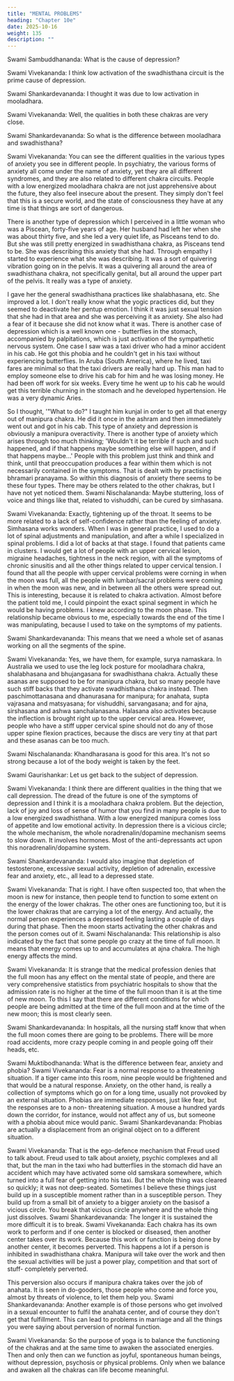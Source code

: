```yaml
---
title: "MENTAL PROBLEMS"
heading: "Chapter 10e"
date: 2025-10-16
weight: 135
description: ""
---
```



Swami Sambuddhananda: What is the cause of depression?

Swami Vivekananda: I think low activation of the swadhisthana circuit is the prime
cause of depression.

Swami Shankardevananda: I thought it was due to low activation in mooladhara.

Swami Vivekananda: Well, the qualities in both these chakras are very close.

Swami Shankardevananda: So what is the difference between mooladhara and
swadhisthana?

Swami Vivekananda: You can see the different qualities in the various types of
anxiety you see in different people. In psychiatry, the various forms of anxiety all come
under the name of anxiety, yet they are all different syndromes, and they are also related
to different chakra circuits. People with a low energized mooladhara chakra are not just
apprehensive about the future, they also feel insecure about the present. They simply
don't feel that this is a secure world, and the state of consciousness they have at any time
is that things are sort of dangerous.

There is another type of depression which I perceived in a little woman who was a
Piscean, forty-five years of age. Her husband had left her when she was about thirty five,
and she led a very quiet life, as Pisceans tend to do. But she was still pretty energized in
swadhisthana chakra, as Pisceans tend to be. She was describing this anxiety that she had.
Through empathy I started to experience what she was describing. It was a sort of
quivering vibration going on in the pelvis. It was a quivering all around the area of
swadhisthana chakra, not specifically genital, but all around the upper part of the pelvis.
It really was a type of anxiety.

I gave her the general swadhisthana practices like shalabhasana, etc. She improved a
lot. I don't really know what the yogic practices did, but they seemed to deactivate her
pentup emotion. I think it was just sexual tension that she had in that area and she was
perceiving it as anxiety. She also had a fear of it because she did not know what it was.
There is another case of depression which is a well known one - butterflies in the
stomach, accompanied by palpitations, which is just activation of the sympathetic
nervous system. One case I saw was a taxi driver who had a minor accident in his cab. He
got this phobia and he couldn't get in his taxi without experiencing butterflies. In Aruba
(South America), where he lived, taxi fares are minimal so that the taxi drivers are really
hard up. This man had to employ someone else to drive his cab for him and he was losing
money. He had been off work for six weeks. Every time he went up to his cab he would
get this terrible churning in the stomach and he developed hypertension. He was a very
dynamic Aries.

So I thought, '"What to do?" I taught him kunjal in order to get all that energy out of
manipura chakra. He did it once in the ashram and then immediately went out and got in
his cab. This type of anxiety and depression is obviously a manipura overactivity.
There is another type of anxiety which arises through too much thinking; 'Wouldn't it
be terrible if such and such happened, and if that happens maybe something else will
happen, and if that happens maybe...' People with this problem just think and think and
think, until that preoccupation produces a fear within them which is not necessarily
contained in the symptoms. That is dealt with by practising bhramari pranayama. So
within this diagnosis of anxiety there seems to be these four types. There may be others
related to the other chakras, but I have not yet noticed them.
Swami Nischalananda: Maybe stuttering, loss of voice and things like that, related to
vishuddhi, can be cured by simhasana.

Swami Vivekananda: Exactly, tightening up of the throat. It seems to be more related
to a lack of self-confidence rather than the feeling of anxiety. Simhasana works wonders.
When I was in general practice, I used to do a lot of spinal adjustments and
manipulation, and after a while I specialized in spinal problems. I did a lot of backs at
that stage. I found that patients came in clusters. I would get a lot of people with an upper
cervical lesion, migraine headaches, tightness in the neck region, with all the symptoms
of chronic sinusitis and all the other things related to upper cervical tension. I found that
all the people with upper cervical problems were corning in when the moon was full, all
the people with lumbar/sacral problems were coming in when the moon was new, and in
between all the others were spread out. This is interesting, because it is related to chakra
activation. Almost before the patient told me, I could pinpoint the exact spinal segment in
which he would be having problems. I knew according to the moon phase. This
relationship became obvious to me, especially towards the end of the time I was
manipulating, because I used to take on the symptoms of my patients.

Swami Shankardevananda: This means that we need a whole set of asanas working
on all the segments of the spine.

Swami Vivekananda: Yes, we have them, for example, surya namaskara. In Australia
we used to use the leg lock posture for mooladhara chakra, shalabhasana and
bhujangasana for swadhisthana chakra. Actually these asanas are supposed to be for
manipura chakra, but so many people have such stiff backs that they activate
swadhisthana chakra instead. Then paschimottanasana and dhanurasana for manipura; for
anahata, supta vajrasana and matsyasana; for vishuddhi, sarvangasana; and for ajna,
sirshasana and ashwa sanchalanasana. Halasana also activates because the inflection is
brought right up to the upper cervical area. However, people who have a stiff upper
cervical spine should not do any of those upper spine flexion practices, because the discs
are very tiny at that part and these asanas can be too much.

Swami Nischalananda: Khandharasana is good for this area. It's not so strong because
a lot of the body weight is taken by the feet.

Swami Gaurishankar: Let us get back to the subject of depression.

Swami Vivekananda: I think there are different qualities in the thing that we call
depression. The dread of the future is one of the symptoms of depression and I think it is
a mooladhara chakra problem. But the dejection, lack of joy and loss of sense of humor
that you find in many people is due to a low energized swadhisthana. With a low
energized manipura comes loss of appetite and low emotional activity.
In depression there is a vicious circle; the whole mechanism, the whole
noradrenalin/dopamine mechanism seems to slow down. It involves hormones. Most of
the anti-depressants act upon this noradrenalin/dopamine system.

Swami Shankardevananda: I would also imagine that depletion of testosterone,
excessive sexual activity, depletion of adrenalin, excessive fear and anxiety, etc., all lead
to a depressed state.

Swami Vivekananda: That is right. I have often suspected too, that when the moon is
new for instance, then people tend to function to some extent on the energy of the lower
chakras. The other ones are functioning too, but it is the lower chakras that are carrying a
lot of the energy. And actually, the normal person experiences a depressed feeling lasting
a couple of days during that phase. Then the moon starts activating the other chakras and
the person comes out of it.
Swami Nischalananda: This relationship is also indicated by the fact that some people
go crazy at the time of full moon. It means that energy comes up to and accumulates at
ajna chakra. The high energy affects the mind.

Swami Vivekananda: It is strange that the medical profession denies that the full
moon has any effect on the mental state of people, and there are very comprehensive
statistics from psychiatric hospitals to show that the admission rate is no higher at the
time of the full moon than it is at the time of new moon. To this I say that there are
different conditions for which people are being admitted at the time of the full moon and
at the time of the new moon; this is most clearly seen.

Swami Shankardevananda: In hospitals, all the nursing staff know that when the full
moon comes there are going to be problems. There will be more road accidents, more
crazy people coming in and people going off their heads, etc.

Swami Muktibodhananda: What is the difference between fear, anxiety and phobia?
Swami Vivekananda: Fear is a normal response to a threatening situation. If a tiger
came into this room, nine people would be frightened and that would be a natural
response. Anxiety, on the other hand, is really a collection of symptoms which go on for
a long time, usually not provoked by an external situation.
Phobias are immediate responses, just like fear, but the responses are to a non-
threatening situation. A mouse a hundred yards down the corridor, for instance, would
not affect any of us, but someone with a phobia about mice would panic.
Swami Shankardevananda: Phobias are actually a displacement from an original
object on to a different situation.

Swami Vivekananda: That is the ego-defence mechanism that Freud used to talk
about. Freud used to talk about anxiety, psychic complexes and all that, but the man in
the taxi who had butterflies in the stomach did have an accident which may have
activated some old samskara somewhere, which turned into a full fear of getting into his
taxi. But the whole thing was cleared so quickly; it was not deep-seated. Sometimes I
believe these things just build up in a susceptible moment rather than in a susceptible
person. They build up from a small bit of anxiety to a bigger anxiety on the basisof a
vicious circle. You break that vicious circle anywhere and the whole thing just dissolves.
Swami Shankardevananda: The longer it is sustained the more difficult it is to break.
Swami Vivekananda: Each chakra has its own work to perform and if one center is
blocked or diseased, then another center takes over its work. Because this work or
function is being done by another center, it becomes perverted. This happens a lot if a
person is inhibited in swadhisthana chakra. Manipura will take over the work and then
the sexual activities will be just a power play, competition and that sort of stuff-
completely perverted.

This perversion also occurs if manipura chakra takes over the job of anahata. It is seen
in do-gooders, those people who come and force you, almost by threats of violence, to let
them help you.
Swami Shankardevananda: Another example is of those persons who get involved in
a sexual encounter to fulfil the anahata center, and of course they don't get that
fulfillment. This can lead to problems in marriage and all the things you were saying
about perversion of normal function.

Swami Vivekananda: So the purpose of yoga is to balance the functioning of the
chakras and at the same time to awaken the associated energies. Then and only then can
we function as joyful, spontaneous human beings, without depression, psychosis or
physical problems. Only when we balance and awaken all the chakras can life become
meaningful.
